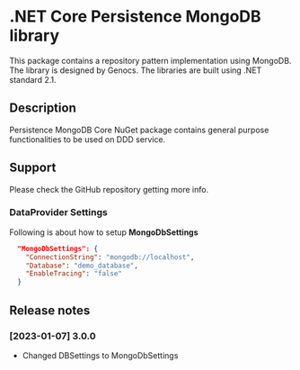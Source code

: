 # .NET Core Persistence MongoDB library

This package contains a repository pattern implementation using MongoDB. The library is designed by Genocs.
The libraries are built using .NET standard 2.1.


## Description

Persistence MongoDB Core NuGet package contains general purpose functionalities to be used on DDD service.


## Support

Please check the GitHub repository getting more info.


### DataProvider Settings
Following is about how to setup **MongoDbSettings**

``` json
  "MongoDbSettings": {
    "ConnectionString": "mongodb://localhost",
    "Database": "demo_database",
    "EnableTracing": "false"
  }
```

## Release notes

### [2023-01-07] 3.0.0
- Changed DBSettings to MongoDbSettings